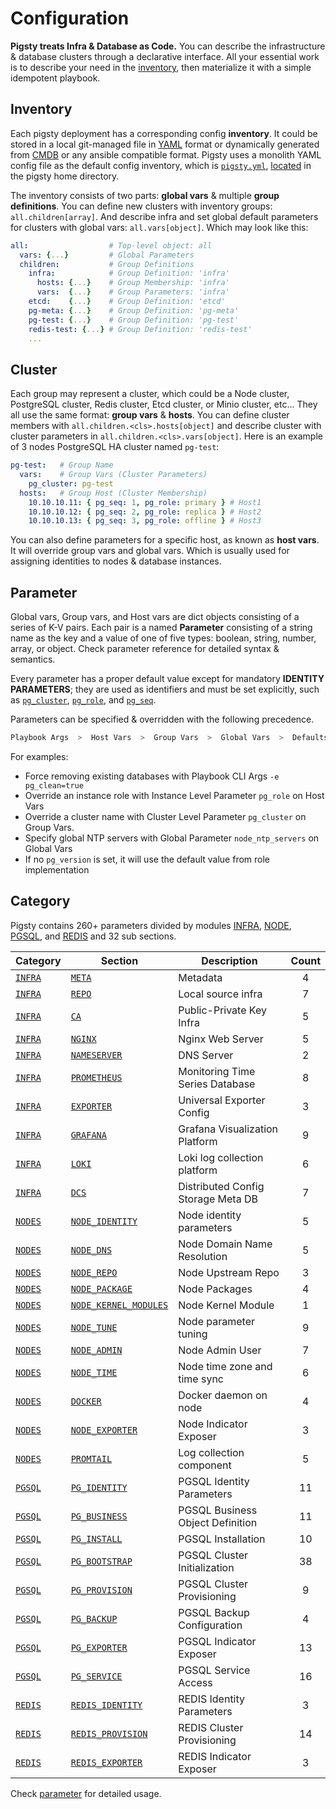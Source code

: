 # Configuration

**Pigsty treats Infra & Database as Code.** You can describe the infrastructure & database clusters through a declarative interface. All your essential work is to describe your need in the [inventory](#inventory), then materialize it with a simple idempotent playbook.


## Inventory

Each pigsty deployment has a corresponding config **inventory**. It could be stored in a local git-managed file in [YAML](https://docs.ansible.com/ansible/2.9/user_guide/playbooks_variables.html) format or dynamically generated from [CMDB](https://docs.ansible.com/ansible/2.9/user_guide/intro_dynamic_inventory.html) or any ansible compatible format. Pigsty uses a monolith YAML config file as the default config inventory, which is [`pigsty.yml`](https://github.com/Vonng/pigsty/blob/master/pigsty.yml),  [located](https://github.com/Vonng/pigsty/blob/master/ansible.cfg#L3) in the pigsty home directory.

The inventory consists of two parts: **global vars** & multiple **group definitions**. You can define new clusters with inventory groups: `all.children[array]`. And describe infra and set global default parameters for clusters with global vars: `all.vars[object]`. Which may look like this:

```yaml
all:                  # Top-level object: all
  vars: {...}         # Global Parameters
  children:           # Group Definitions
    infra:            # Group Definition: 'infra'
      hosts: {...}    # Group Membership: 'infra'
      vars:  {...}    # Group Parameters: 'infra'
    etcd:    {...}    # Group Definition: 'etcd'
    pg-meta: {...}    # Group Definition: 'pg-meta'
    pg-test: {...}    # Group Definition: 'pg-test'
    redis-test: {...} # Group Definition: 'redis-test'
    ...
```



## Cluster

Each group may represent a cluster, which could be a Node cluster, PostgreSQL cluster, Redis cluster, Etcd cluster, or Minio cluster, etc... They all use the same format: **group vars** & **hosts**. You can define cluster members with `all.children.<cls>.hosts[object]` and describe cluster with cluster parameters in `all.children.<cls>.vars[object]`. Here is an example of 3 nodes PostgreSQL HA cluster named `pg-test`:

```yaml
pg-test:   # Group Name
  vars:    # Group Vars (Cluster Parameters)
    pg_cluster: pg-test
  hosts:   # Group Host (Cluster Membership)
    10.10.10.11: { pg_seq: 1, pg_role: primary } # Host1
    10.10.10.12: { pg_seq: 2, pg_role: replica } # Host2
    10.10.10.13: { pg_seq: 3, pg_role: offline } # Host3
```

You can also define parameters for a specific host, as known as **host vars**. It will override group vars and global vars. Which is usually used for assigning identities to nodes & database instances.



## Parameter

Global vars, Group vars, and Host vars are dict objects consisting of a series of K-V pairs. Each pair is a named **Parameter** consisting of a string name as the key and a value of one of five types:  boolean, string, number, array, or object. Check parameter reference for detailed syntax & semantics.

Every parameter has a proper default value except for mandatory **IDENTITY PARAMETERS**; they are used as identifiers and must be set explicitly, such as [`pg_cluster`](PARAM#pg_cluster), [`pg_role`](PARAM#pg_role), and [`pg_seq`](PARAM#pg_seq).

Parameters can be specified & overridden with the following precedence.

```bash
Playbook Args  >  Host Vars  >  Group Vars  >  Global Vars  >  Defaults
```

For examples:

* Force removing existing databases with Playbook CLI Args `-e pg_clean=true`
* Override an instance role with Instance Level Parameter `pg_role` on Host Vars
* Override a cluster name with Cluster Level Parameter `pg_cluster` on Group Vars.
* Specify global NTP servers with Global Parameter `node_ntp_servers` on Global Vars
* If no `pg_version` is set, it will use the default value from role implementation



## Category

Pigsty contains 260+ parameters divided by modules 
[INFRA](INFRA), [NODE](NODE), [PGSQL](PGSQL), and [REDIS](REDIS) and 32 sub sections.


| Category          | Section                                       | Description                        | Count |
|-------------------|-----------------------------------------------|------------------------------------|:-----:|
| [`INFRA`](#infra) | [`META`](#META)                               | Metadata                           |   4   |
| [`INFRA`](#infra) | [`REPO`](#REPO)                               | Local source infra                 |   7   |
| [`INFRA`](#infra) | [`CA`](#CA)                                   | Public-Private Key Infra           |   5   |
| [`INFRA`](#infra) | [`NGINX`](#NGINX)                             | Nginx Web Server                   |   5   |
| [`INFRA`](#infra) | [`NAMESERVER`](#NAMESERVER)                   | DNS Server                         |   2   |
| [`INFRA`](#infra) | [`PROMETHEUS`](#PROMETHEUS)                   | Monitoring Time Series Database    |   8   |
| [`INFRA`](#infra) | [`EXPORTER`](#EXPORTER)                       | Universal Exporter Config          |   3   |
| [`INFRA`](#infra) | [`GRAFANA`](#GRAFANA)                         | Grafana Visualization Platform     |   9   |
| [`INFRA`](#infra) | [`LOKI`](#LOKI)                               | Loki log collection platform       |   6   |
| [`INFRA`](#infra) | [`DCS`](#DCS)                                 | Distributed Config Storage Meta DB |   7   |
| [`NODES`](#nodes) | [`NODE_IDENTITY`](#NODE_IDENTITY)             | Node identity parameters           |   5   |
| [`NODES`](#nodes) | [`NODE_DNS`](#NODE_DNS)                       | Node Domain Name Resolution        |   5   |
| [`NODES`](#nodes) | [`NODE_REPO`](#NODE_REPO)                     | Node Upstream Repo                 |   3   |
| [`NODES`](#nodes) | [`NODE_PACKAGE`](#NODE_PACKAGE)               | Node Packages                      |   4   |
| [`NODES`](#nodes) | [`NODE_KERNEL_MODULES`](#NODE_KERNEL_MODULES) | Node Kernel Module                 |   1   |
| [`NODES`](#nodes) | [`NODE_TUNE`](#NODE_TUNE)                     | Node parameter tuning              |   9   |
| [`NODES`](#nodes) | [`NODE_ADMIN`](#NODE_ADMIN)                   | Node Admin User                    |   7   |
| [`NODES`](#nodes) | [`NODE_TIME`](#NODE_TIME)                     | Node time zone and time sync       |   6   |
| [`NODES`](#nodes) | [`DOCKER`](#DOCKER)                           | Docker daemon on node              |   4   |
| [`NODES`](#nodes) | [`NODE_EXPORTER`](#NODE_EXPORTER)             | Node Indicator Exposer             |   3   |
| [`NODES`](#nodes) | [`PROMTAIL`](#PROMTAIL)                       | Log collection component           |   5   |
| [`PGSQL`](#pgsql) | [`PG_IDENTITY`](#PG_IDENTITY)                 | PGSQL Identity Parameters          |  11   |
| [`PGSQL`](#pgsql) | [`PG_BUSINESS`](#PG_BUSINESS)                 | PGSQL Business Object Definition   |  11   |
| [`PGSQL`](#pgsql) | [`PG_INSTALL`](#PG_INSTALL)                   | PGSQL Installation                 |  10   |
| [`PGSQL`](#pgsql) | [`PG_BOOTSTRAP`](#PG_BOOTSTRAP)               | PGSQL Cluster Initialization       |  38   |
| [`PGSQL`](#pgsql) | [`PG_PROVISION`](#PG_PROVISION)               | PGSQL Cluster Provisioning         |   9   |
| [`PGSQL`](#pgsql) | [`PG_BACKUP`](#PG_BACKUP)                     | PGSQL Backup Configuration         |   4   |
| [`PGSQL`](#pgsql) | [`PG_EXPORTER`](#PG_EXPORTER)                 | PGSQL Indicator Exposer            |  13   |
| [`PGSQL`](#pgsql) | [`PG_SERVICE`](#PG_SERVICE)                   | PGSQL Service Access               |  16   |
| [`REDIS`](#redis) | [`REDIS_IDENTITY`](#REDIS_IDENTITY)           | REDIS Identity Parameters          |   3   |
| [`REDIS`](#redis) | [`REDIS_PROVISION`](#REDIS_PROVISION)         | REDIS Cluster Provisioning         |  14   |
| [`REDIS`](#redis) | [`REDIS_EXPORTER`](#REDIS_EXPORTER)           | REDIS Indicator Exposer            |   3   |

Check [parameter](PARAM) for detailed usage.